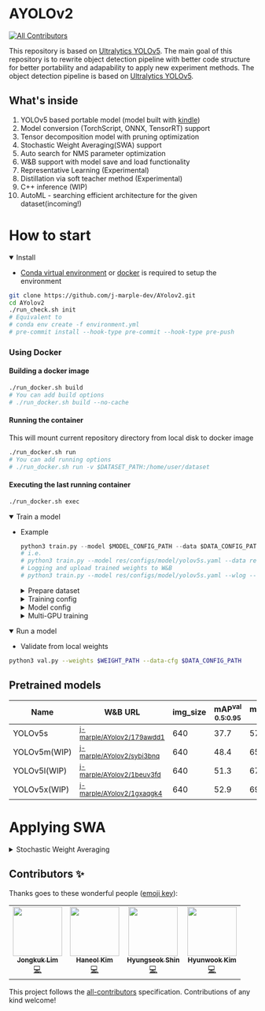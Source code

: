 # AYOLOv2
<!-- ALL-CONTRIBUTORS-BADGE:START - Do not remove or modify this section -->
[![All Contributors](https://img.shields.io/badge/all_contributors-4-orange.svg?style=flat-square)](#contributors-)
<!-- ALL-CONTRIBUTORS-BADGE:END -->
This repository is based on [Ultralytics YOLOv5](https://github.com/ultralytics/yolov5).
The main goal of this repository is to rewrite object detection pipeline with better code structure for better portability and adapability to apply new experiment methods.
The object detection pipeline is based on [Ultralytics YOLOv5](https://github.com/ultralytics/yolov5).

## What's inside
1. YOLOv5 based portable model (model built with [kindle](https://github.com/JeiKeiLim/kindle))
2. Model conversion (TorchScript, ONNX, TensorRT) support
3. Tensor decomposition model with pruning optimization
4. Stochastic Weight Averaging(SWA) support
5. Auto search for NMS parameter optimization
6. W&B support with model save and load functionality
7. Representative Learning (Experimental)
8. Distillation via soft teacher method (Experimental)
9. C++ inference (WIP)
10. AutoML - searching efficient architecture for the given dataset(incoming!)

# How to start
<details open>
  <summary>Install</summary>

  - [Conda virtual environment](https://docs.conda.io/en/latest/miniconda.html) or [docker](https://www.docker.com) is required to setup the environment
  ```bash
  git clone https://github.com/j-marple-dev/AYolov2.git
  cd AYolov2
  ./run_check.sh init
  # Equivalent to
  # conda env create -f environment.yml
  # pre-commit install --hook-type pre-commit --hook-type pre-push
  ```

  ### Using Docker
  #### Building a docker image
  ```bash
  ./run_docker.sh build
  # You can add build options
  # ./run_docker.sh build --no-cache
  ```

  #### Running the container
  This will mount current repository directory from local disk to docker image
  ```bash
  ./run_docker.sh run
  # You can add running options
  # ./run_docker.sh run -v $DATASET_PATH:/home/user/dataset
  ```

  #### Executing the last running container
  ```bash
  ./run_docker.sh exec
  ```
</details>
<details open>
  <summary>Train a model</summary>

- Example

  ```python
  python3 train.py --model $MODEL_CONFIG_PATH --data $DATA_CONFIG_PATH --cfg $TRAIN_CONFIG_PATH
  # i.e.
  # python3 train.py --model res/configs/model/yolov5s.yaml --data res/configs/data/coco.yaml --cfg res/configs/cfg/train_config.yaml
  # Logging and upload trained weights to W&B
  # python3 train.py --model res/configs/model/yolov5s.yaml --wlog --wlog_name yolov5s
  ```

  <details>
    <summary>Prepare dataset</summary>

    - Dataset config file

    ```yaml
    train_path: "DATASET_ROOT/images/train"
    val_path: "DATASET_ROOT/images/val"

    # Classes
    nc: 10  # number of classes
    dataset: "DATASET_NAME"
    names: ['person', 'bicycle', 'car', 'motorcycle', 'airplane', 'bus', 'train', 'truck', 'boat', 'traffic light']  # class names
    ```

    - Dataset directory structure
      - One of `labels` or `segments` directory must exists.
      - Training label type(`labels` or `segments`) will be specified in training config.
      - images and labels or segments must have matching file name with .txt extension.

    ```bash
    DATASET_ROOT
    │
    ├── images
    │   ├── train
    │   └── val
    ├── labels
    │   ├── train
    │   └── val
    ├── segments
    │   ├── train
    │   └── val
    ```

  </details>

  <details>
    <summary>Training config</summary>

    ```yaml
  train:
    weights: ''  # Model weight path
    epochs: 300
    batch_size: 64
    image_size: 640   # Train, val image size
    rect: false  # Use rectangular training
    resume: false  # resume previous training
    validate_period: 1  # Run validation on every x epoch
    auto_anchor: true  # Check anchors and auto-fix anchors
    cache_image: null  # Use caching images. This should be either 'mem', 'disk', 'dynamic_mem', 'dynamic_disk'
    n_skip: 0  # skip image by n which reduces images to be used
    image_weights: false  # Use weighted image selection for training
    device: ""  # CUDA device. "" will use all GPUs. EX) '0,2' or 'cpu'
    multi_scale: false  # Use multi scaled training (+/- 50% image size)
    single_cls: false  # Train multi-class data as single-class
    sync_bn: false  # Use SyncBatchNorm, only available in DDP mode
    workers: 18  # Maximum number of dataloader workers
    linear_lr: false  # Use linear learning rate
    label_smoothing: 0.0  # Label smoothing epsilon
    freeze: 0  # Number of layers to freeze.
    save_period: -1  # Save checkpoint on every x epochs (disabled if < 1)
    log_dir: "exp"  # Default log root directory
    plot: true  # plot results or not.
    label_type: "segments"  # Label type to use ("labels", "segments")
    patience: 30  # for early stopping

  hyper_params:
    optimizer: 'SGD'
    optimizer_params:
      lr: 0.01  # lr0
      momentum: 0.937
      nesterov: true
    # optimizer: 'Adam'
    # optimizer_param:
    #   betas: [0.937, 0.999]

    lrf: 0.1  # final OneCycleLR learning rate (lr0 * lrf)
    momentum: 0.937  # SGD momentum/Adam beta1
    weight_decay: 0.0005  # optimizer weight decay 5e-4
    warmup_epochs: 3.0  # warmup epochs (fractions ok)
    warmup_momentum: 0.8  # warmup initial momentum
    warmup_bias_lr: 0.1  # warmup initial bias lr
    box: 0.05  # box loss gain
    cls: 0.5  # cls loss gain
    cls_pw: 1.0  # cls BCELoss positive_weight
    obj: 1.0  # obj loss gain (scale with pixels)
    obj_pw: 1.0  # obj BCELoss positive_weight
    conf_t: 0.1  # confidence threshold
    iou_t: 0.20  # IoU training threshold
    anchor_t: 4.0  # anchor-multiple threshold
    fl_gamma: 0.0  # focal loss gamma (efficientDet default gamma=1.5)

  yolo_augmentation:
    augment: true  # Use augmentation
    hsv_h: 0.015  # image HSV-Hue augmentation (fraction)
    hsv_s: 0.7  # image HSV-Saturation augmentation (fraction)
    hsv_v: 0.4  # image HSV-Value augmentation (fraction)
    degrees: 0.0  # image rotation (+/- deg)
    translate: 0.1  # image translation (+/- fraction)
    scale: 0.5  # image scale (+/- gain)
    shear: 0.0  # image shear (+/- deg)
    perspective: 0.0  # image perspective (+/- fraction), range 0-0.001
    mosaic: 1.0  # image mosaic (probability)
    mixup: 0.0  # image mixup (probability)
    copy_paste: 0.1  # segment copy-paste (probability)
    copy_paste2:  # config for copy-paste2
      p: 0.0  # copy-paste probability per object.
      n_img: 3  # Number of images to be used for copy-paste2
      area_thr: 200  # area threshold for copy paste (ex. 2 * 5 = 10)
      ioa_thr: 0.3  # IoA threshold for existing object and pasted object.
      scale_min: 0.35  # scale factor min value
      scale_max: 1.0  # scale factor max value

  augmentation:
    - policy:
        Blur: {p: 0.01}
        MedianBlur: {p: 0.01}
        ToGray: {p: 0.01}
        CLAHE: {p: 0.01}
        RandomBrightnessContrast: {p: 0.0}
        RandomGamma: {p: 0.0}
        ImageCompression: {quality_lower: 75, p: 0.0}
      prob: 1.0
    - policy:
        HorizontalFlip: {p: 0.5}
        VerticalFlip: {p: 0.0}
      prob: 1.0
    ```

  </details>

  <details>
    <summary>Model config</summary>

    - Model is defined by yaml file with [kindle](https://github.com/JeiKeiLim/kindle)
    - Please refer to https://github.com/JeiKeiLim/kindle

  </details>

  <details>
    <summary>Multi-GPU training</summary>

    - Please use torch.distributed.run module for multi-GPU Training

    ```bash
    python3 -m torch.distributed.run --nproc_per_node $N_GPU train.py --model $MODEL_CONFIG_PATH --data $DATA_CONFIG_PATH --cfg $TRAIN_CONFIG_PATH
    ```
      - N_GPU: Number of GPU to use

  </details>

</details>


<details open>
  <summary>Run a model</summary>

  - Validate from local weights
  ```bash
  python3 val.py --weights $WEIGHT_PATH --data-cfg $DATA_CONFIG_PATH
  ```
</details>


## Pretrained models
| Name  | W&B URL | img_size |    mAP<sup>val<br>0.5:0.95</sup>    |         mAP<sup>val<br>0.5</sup>         |    params|
|-------|---------------------------------------------------------------------------------------|---|----|----|----------|
|YOLOv5s|<sub>[j-marple/AYolov2/179awdd1](https://wandb.ai/j-marple/AYolov2/runs/179awdd1)</sub>|640|37.7|57.2| 7,235,389|
|YOLOv5m(WIP)|<sub>[j-marple/AYolov2/sybi3bnq](https://wandb.ai/j-marple/AYolov2/runs/sybi3bnq)</sub>|640|48.4|65.4|21,190,557|
|YOLOv5l(WIP)|<sub>[j-marple/AYolov2/1beuv3fd](https://wandb.ai/j-marple/AYolov2/runs/1beuv3fd)</sub>|640|51.3|67.8|46,563,709|
|YOLOv5x(WIP)|<sub>[j-marple/AYolov2/1gxaqgk4](https://wandb.ai/j-marple/AYolov2/runs/1gxaqgk4)</sub>|640|52.9|69.2|86,749,405|

</details>

# Applying SWA
<details>
  <summary> Stochastic Weight Averaging</summary>

  There are three steps to apply SWA (Stochastic Weight Averaging):

  1. Fine-tune pre-trained model
  2. Create SWA model
  3. Test SWA model

  ## 1. Fine-tune pre-trained model
  ### Example
  ```bash
  $ python train.py --model yolov5l_kindle.pt \
                    --data res/configs/data/coco.yaml \
                    --cfg res/configs/cfg/finetune.yaml \
                    --wlog --wlog_name yolov5l_swa \
                    --use_swa
  ```

  ## 2. Create SWA model
  ### Example
  ```bash
  $ python create_swa_model.py --model_dir exp/train/2021_1104_runs/weights \
                               --swa_model_name swa_best5.pt \
                               --best_num 5
  ```
  ### Usage
  ```bash
  $ python create_swa_model.py --help
  usage: create_swa_model.py [-h] --model_dir MODEL_DIR
                             [--swa_model_name SWA_MODEL_NAME]
                             [--best_num BEST_NUM]

  optional arguments:
    -h, --help            show this help message and exit
    --model_dir MODEL_DIR
                          directory of trained models to apply SWA (default: )
    --swa_model_name SWA_MODEL_NAME
                          file name of SWA model (default: swa.pt)
    --best_num BEST_NUM   the number of trained models to apply SWA (default: 5)
  ```

  ## 3. Test SWA model
  ### Example
  ```bash
  $ python val.py --weights exp/train/2021_1104_runs/weights/swa_best5.pt \
                  --model-cfg '' \
                  --data-cfg res/configs/data/coco.yaml \
                  --conf-t 0.1 --iou-t 0.2
  ```
</details>

## Contributors ✨

Thanks goes to these wonderful people ([emoji key](https://allcontributors.org/docs/en/emoji-key)):

<!-- ALL-CONTRIBUTORS-LIST:START - Do not remove or modify this section -->
<!-- prettier-ignore-start -->
<!-- markdownlint-disable -->
<table>
  <tr>
    <td align="center"><a href="https://limjk.ai"><img src="https://avatars.githubusercontent.com/u/10356193?v=4?s=100" width="100px;" alt=""/><br /><sub><b>Jongkuk Lim</b></sub></a><br /><a href="https://github.com/j-marple-dev/AYolov2/commits?author=JeiKeiLim" title="Code">💻</a></td>
    <td align="center"><a href="https://github.com/ulken94"><img src="https://avatars.githubusercontent.com/u/58245037?v=4?s=100" width="100px;" alt=""/><br /><sub><b>Haneol Kim</b></sub></a><br /><a href="https://github.com/j-marple-dev/AYolov2/commits?author=ulken94" title="Code">💻</a></td>
    <td align="center"><a href="https://github.com/HSShin0"><img src="https://avatars.githubusercontent.com/u/44793742?v=4?s=100" width="100px;" alt=""/><br /><sub><b>Hyungseok Shin</b></sub></a><br /><a href="https://github.com/j-marple-dev/AYolov2/commits?author=HSShin0" title="Code">💻</a></td>
    <td align="center"><a href="https://wooks.page/docs"><img src="https://avatars.githubusercontent.com/u/32764235?v=4?s=100" width="100px;" alt=""/><br /><sub><b>Hyunwook Kim</b></sub></a><br /><a href="https://github.com/j-marple-dev/AYolov2/commits?author=wooks527" title="Code">💻</a></td>
  </tr>
</table>

<!-- markdownlint-restore -->
<!-- prettier-ignore-end -->

<!-- ALL-CONTRIBUTORS-LIST:END -->

This project follows the [all-contributors](https://github.com/all-contributors/all-contributors) specification. Contributions of any kind welcome!
